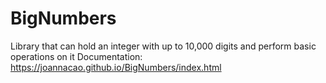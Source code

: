 # BigNumbers
Library that can hold an integer with up to 10,000 digits and perform basic operations on it
Documentation: https://joannacao.github.io/BigNumbers/index.html
